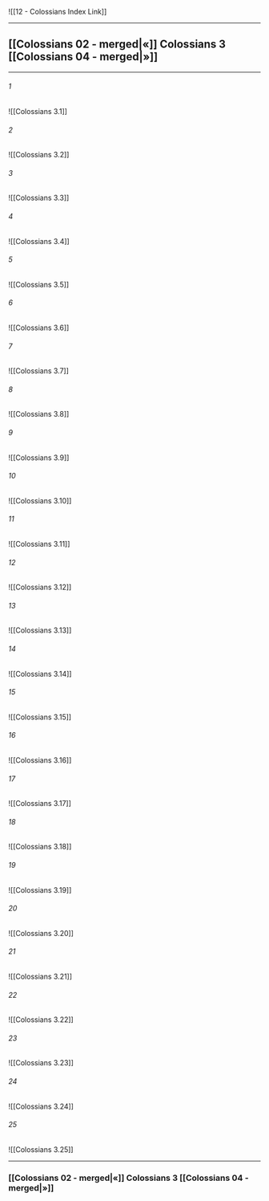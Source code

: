 ![[12 - Colossians Index Link]]

---
##  [[Colossians 02 - merged|«]] Colossians 3 [[Colossians 04 - merged|»]]

---

###### 1
![[Colossians 3.1]] 

###### 2
![[Colossians 3.2]] 

###### 3
![[Colossians 3.3]] 

###### 4
![[Colossians 3.4]]

###### 5 
![[Colossians 3.5]] 

###### 6
![[Colossians 3.6]] 

###### 7
![[Colossians 3.7]] 

###### 8
![[Colossians 3.8]] 

###### 9
![[Colossians 3.9]] 

###### 10
![[Colossians 3.10]] 

###### 11
![[Colossians 3.11]] 

###### 12
![[Colossians 3.12]]

###### 13
![[Colossians 3.13]] 

###### 14
![[Colossians 3.14]] 

###### 15
![[Colossians 3.15]]

###### 16
![[Colossians 3.16]] 

###### 17
![[Colossians 3.17]]

###### 18
![[Colossians 3.18]] 

###### 19
![[Colossians 3.19]] 

###### 20
![[Colossians 3.20]]

###### 21
![[Colossians 3.21]] 

###### 22
![[Colossians 3.22]] 

###### 23
![[Colossians 3.23]]

###### 24
![[Colossians 3.24]] 

###### 25
![[Colossians 3.25]]


---
###  [[Colossians 02 - merged|«]] Colossians 3 [[Colossians 04 - merged|»]]